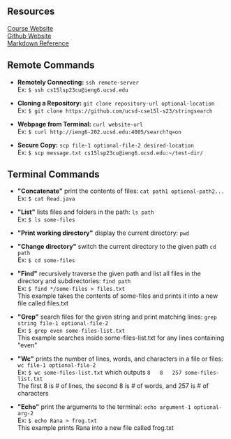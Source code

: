 ## Resources
[Course Website](https://ucsd-cse15l-s23.github.io/)\
[Github Website](https://yourcousinfrog.github.io/cse15l-lab-reports/)\
[Markdown Reference](https://commonmark.org/help/)

## Remote Commands

* **Remotely Connecting:** `ssh remote-server`\
  Ex: `$ ssh cs15lsp23cu@ieng6.ucsd.edu`

* **Cloning a Repository:** `git clone repository-url optional-location`\
  Ex: `$ git clone https://github.com/ucsd-cse15l-s23/stringsearch`

* **Webpage from Terminal:** `curl website-url`\
  Ex: `$ curl http://ieng6-202.ucsd.edu:4005/search?q=on`

* **Secure Copy:** `scp file-1 optional-file-2 desired-location`\
  Ex: `$ scp message.txt cs15lsp23cu@ieng6.ucsd.edu:~/test-dir/`

## Terminal Commands

* **"Concatenate"** print the contents of files: `cat path1 optional-path2...`\
  Ex: `$ cat Read.java`

* **"List"** lists files and folders in the path: `ls path`\
  Ex: `$ ls some-files`

* **"Print working directory"** display the current directory: `pwd`

* **"Change directory"** switch the current directory to the given path `cd path`\
  Ex: `$ cd some-files`

* **"Find"** recursively traverse the given path and list all files in the directory and subdirectories: `find path`\
  Ex: `$ find */some-files > files.txt`\
  This example takes the contents of some-files and prints it into a new file called files.txt

* **"Grep"** search files for the given string and print matching lines: `grep string file-1 optional-file-2`\
  Ex: `$ grep even some-files-list.txt`\
  This example searches inside some-files-list.txt for any lines containing "even"

* **"Wc"** prints the number of lines, words, and characters in a file or files: `wc file-1 optional-file-2`\
  Ex: `$ wc some-files-list.txt` which outputs `8   8   257 some-files-list.txt`\
  The first 8 is # of lines, the second 8 is # of words, and 257 is # of characters

* **"Echo"** print the arguments to the terminal: `echo argument-1 optional-arg-2`\
  Ex: `$ echo Rana > frog.txt`\
  This example prints Rana into a new file called frog.txt
